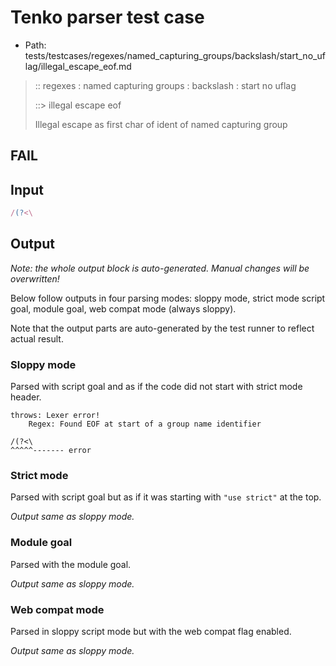 # Tenko parser test case

- Path: tests/testcases/regexes/named_capturing_groups/backslash/start_no_uflag/illegal_escape_eof.md

> :: regexes : named capturing groups : backslash : start no uflag
>
> ::> illegal escape eof
>
> Illegal escape as first char of ident of named capturing group

## FAIL

## Input

`````js
/(?<\
`````

## Output

_Note: the whole output block is auto-generated. Manual changes will be overwritten!_

Below follow outputs in four parsing modes: sloppy mode, strict mode script goal, module goal, web compat mode (always sloppy).

Note that the output parts are auto-generated by the test runner to reflect actual result.

### Sloppy mode

Parsed with script goal and as if the code did not start with strict mode header.

`````
throws: Lexer error!
    Regex: Found EOF at start of a group name identifier

/(?<\
^^^^^------- error
`````

### Strict mode

Parsed with script goal but as if it was starting with `"use strict"` at the top.

_Output same as sloppy mode._

### Module goal

Parsed with the module goal.

_Output same as sloppy mode._

### Web compat mode

Parsed in sloppy script mode but with the web compat flag enabled.

_Output same as sloppy mode._

